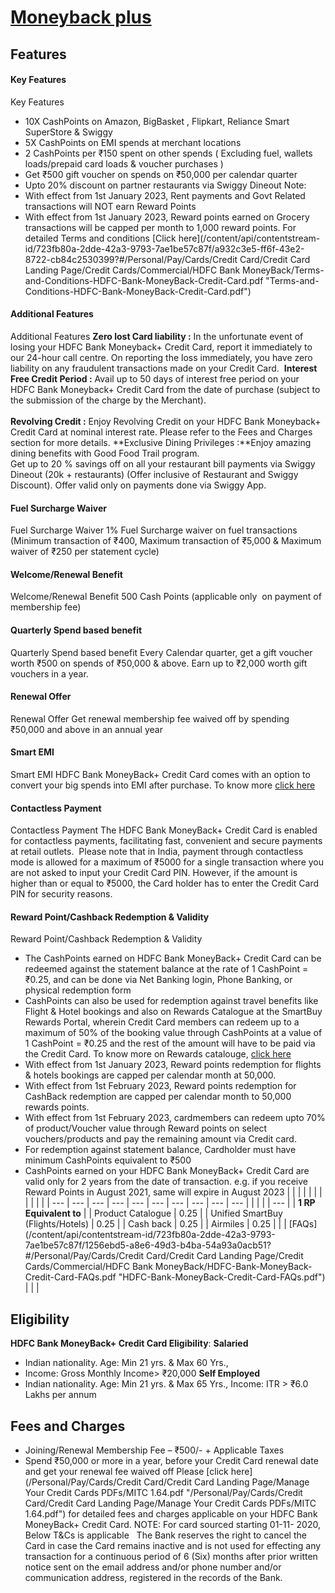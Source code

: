 
# [Moneyback plus](https://www.hdfcbank.com/personal/pay/cards/credit-cards/moneyback-plus)

## Features
#### Key Features
Key Features
* 10X CashPoints on Amazon, BigBasket , Flipkart, Reliance Smart SuperStore & Swiggy
* 5X CashPoints on EMI spends at merchant locations
* 2 CashPoints per ₹150 spent on other spends ( Excluding fuel, wallets loads/prepaid card loads & voucher purchases )
* Get ₹500 gift voucher on spends on ₹50,000 per calendar quarter
* Upto 20% discount on partner restaurants via Swiggy Dineout
Note:
* With effect from 1st January 2023, Rent payments and Govt Related transactions will NOT earn Reward Points
* With effect from 1st January 2023, Reward points earned on Grocery transactions will be capped per month to 1,000 reward points.
For detailed Terms and conditions [Click here](/content/api/contentstream-id/723fb80a-2dde-42a3-9793-7ae1be57c87f/a932c3e5-ff6f-43e2-8722-cb84c2530399?#/Personal/Pay/Cards/Credit Card/Credit Card Landing Page/Credit Cards/Commercial/HDFC Bank MoneyBack/Terms-and-Conditions-HDFC-Bank-MoneyBack-Credit-Card.pdf "Terms-and-Conditions-HDFC-Bank-MoneyBack-Credit-Card.pdf") 
#### Additional Features
Additional Features
**Zero lost Card liability :** In the unfortunate event of losing your HDFC Bank Moneyback+ Credit Card, report it immediately to our 24-hour call centre. On reporting the loss immediately, you have zero liability on any fraudulent transactions made on your Credit Card. 
**Interest Free Credit Period :** Avail up to 50 days of interest free period on your HDFC Bank Moneyback+ Credit Card from the date of purchase (subject to the submission of the charge by the Merchant).  
​​​​​​​  
**Revolving Credit :** Enjoy Revolving Credit on your HDFC Bank Moneyback+ Credit Card at nominal interest rate. Please refer to the Fees and Charges section for more details.
**Exclusive Dining Privileges :**Enjoy amazing dining benefits with Good Food Trail program.  
Get up to 20 % savings off on all your restaurant bill payments via Swiggy Dineout (20k + restaurants) (Offer inclusive of Restaurant and Swiggy Discount). Offer valid only on payments done via Swiggy App.  
#### Fuel Surcharge Waiver
Fuel Surcharge Waiver
1% Fuel Surcharge waiver on fuel transactions (Minimum transaction of ₹400, Maximum transaction of ₹5,000 & Maximum waiver of ₹250 per statement cycle)
#### Welcome/Renewal Benefit
Welcome/Renewal Benefit
500 Cash Points (applicable only  on payment of membership fee)  
#### Quarterly Spend based benefit
Quarterly Spend based benefit
Every Calendar quarter, get a gift voucher worth ₹500 on spends of ₹50,000 & above. Earn up to ₹2,000 worth gift vouchers in a year.
#### Renewal Offer
Renewal Offer
Get renewal membership fee waived off by spending ₹50,000 and above in an annual year  
#### Smart EMI
Smart EMI
HDFC Bank MoneyBack+ Credit Card comes with an option to convert your big spends into EMI after purchase. To know more [click here](/personal/borrow/loan-against-assets/smartemi "/personal/borrow/loan-against-assets/smartemi")
#### Contactless Payment
Contactless Payment
The HDFC Bank MoneyBack+ Credit Card is enabled for contactless payments, facilitating fast, convenient and secure payments at retail outlets. 
Please note that in India, payment through contactless mode is allowed for a maximum of ₹5000 for a single transaction where you are not asked to input your Credit Card PIN. However, if the amount is higher than or equal to ₹5000, the Card holder has to enter the Credit Card PIN for security reasons.
#### Reward Point/Cashback Redemption & Validity
Reward Point/Cashback Redemption & Validity
* The CashPoints earned on HDFC Bank MoneyBack+ Credit Card can be redeemed against the statement balance at the rate of 1 CashPoint = ₹0.25, and can be done via Net Banking login, Phone Banking, or physical redemption form
* CashPoints can also be used for redemption against travel benefits like Flight & Hotel bookings and also on Rewards Catalogue at the SmartBuy Rewards Portal, wherein Credit Card members can redeem up to a maximum of 50% of the booking value through CashPoints at a value of 1 CashPoint = ₹0.25 and the rest of the amount will have to be paid via the Credit Card. To know more on Rewards catalouge, [click here](/personal/pay/cards/credit-cards/simple-rewards-program "/personal/pay/cards/credit-cards/simple-rewards-program")
* With effect from 1st January 2023, Reward points redemption for flights & hotels bookings are capped per calendar month at 50,000.
* With effect from 1st February 2023, Reward points redemption for CashBack redemption are capped per calendar month to 50,000 rewards points.
* With effect from 1st February 2023, cardmembers can redeem upto 70% of product/Voucher value through Reward points on select vouchers/products and pay the remaining amount via Credit card.
* For redemption against statement balance, Cardholder must have minimum CashPoints equivalent to ₹500
* CashPoints earned on your HDFC Bank MoneyBack+ Credit Card are valid only for 2 years from the date of transaction. e.g. if you receive Reward Points in August 2021, same will expire in August 2023
|  |  |  |  |  |  |  |  |  |  |
| --- | --- | --- | --- | --- | --- | --- | --- | --- | --- |
| 
|  |
| --- |
| **1 RP Equivalent to** |
| Product Catalogue | 0.25 |
| Unified SmartBuy (Flights/Hotels) | 0.25 |
| Cash back | 0.25 |
| Airmiles | 0.25 |
 |
| [FAQs](/content/api/contentstream-id/723fb80a-2dde-42a3-9793-7ae1be57c87f/1256ebd5-a8e6-49d3-b4ba-54a93a0acb51?#/Personal/Pay/Cards/Credit Card/Credit Card Landing Page/Credit Cards/Commercial/HDFC Bank MoneyBack/HDFC-Bank-MoneyBack-Credit-Card-FAQs.pdf "HDFC-Bank-MoneyBack-Credit-Card-FAQs.pdf") |
|  |
    
## Eligibility
**HDFC Bank MoneyBack+ Credit Card Eligibility**:
**Salaried**
* Indian nationality. Age: Min 21 yrs. & Max 60 Yrs.,
* Income: Gross Monthly Income> ₹20,000
**Self Employed**
* Indian nationality. Age: Min 21 yrs. & Max 65 Yrs., Income: ITR > ₹6.0 Lakhs per annum
    
## Fees and Charges
* Joining/Renewal Membership Fee – ₹500/- + Applicable Taxes
* Spend ₹50,000 or more in a year, before your Credit Card renewal date and get your renewal fee waived off
Please [click here](/Personal/Pay/Cards/Credit Card/Credit Card Landing Page/Manage Your Credit Cards PDFs/MITC 1.64.pdf "/Personal/Pay/Cards/Credit Card/Credit Card Landing Page/Manage Your Credit Cards PDFs/MITC 1.64.pdf") for detailed fees and charges applicable on your HDFC Bank MoneyBack+ Credit Card.
NOTE: For card sourced starting 01-11- 2020, Below T&Cs is applicable  
The Bank reserves the right to cancel the Card in case the Card remains inactive and is not used for effecting any transaction for a continuous period of 6 (Six) months after prior written notice sent on the email address and/or phone number and/or communication address, registered in the records of the Bank.
